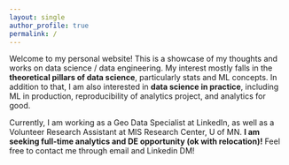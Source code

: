 ```yaml
---
layout: single
author_profile: true
permalink: /
---
```


Welcome to my personal website! This is a showcase of my thoughts and works on data science / data engineering. My interest mostly falls in the **theoretical pillars of data science**, particularly stats and ML concepts. In addition to that, I am also interested in **data science in practice**, including ML in production, reproducibility of analytics project, and analytics for good. 

Currently, I am working as a Geo Data Specialist at LinkedIn, as well as a Volunteer Research Assistant at MIS Research Center, U of MN. **I am seeking full-time analytics and DE opportunity (ok with relocation)!** Feel free to contact me through email and Linkedin DM!


